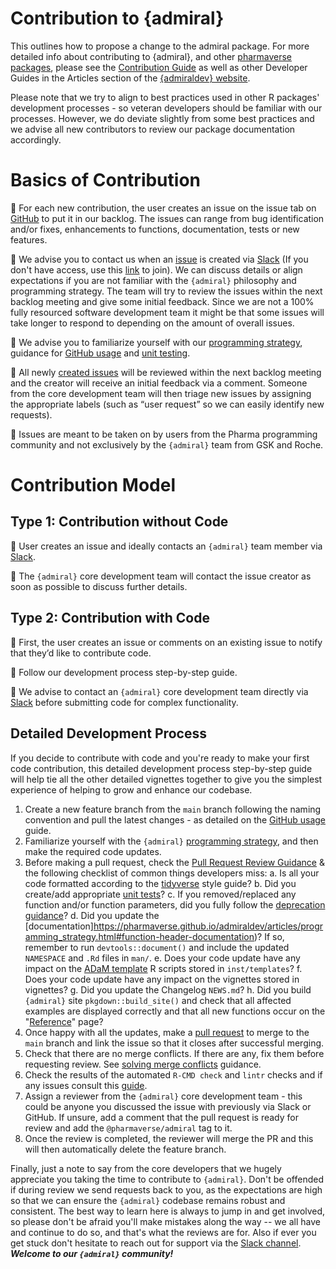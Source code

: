 # Contribution to {admiral} 

This outlines how to propose a change to the admiral package. For more detailed info about contributing to {admiral}, and other [pharmaverse packages](https://pharmaverse.org/), please see the [Contribution Guide](https://pharmaverse.github.io/admiral/CONTRIBUTING.html) as well as other Developer Guides in the Articles section of the [{admiraldev} website](https://pharmaverse.github.io/admiraldev/).

Please note that we try to align to best practices used in other R packages' development processes - so veteran developers should be familiar with our processes. However, we do deviate slightly from some best practices and we advise all new contributors to review our package documentation accordingly.


# Basics of Contribution
 🦋 For each new contribution, the user creates an issue on the issue tab on [GitHub](https://github.com/pharmaverse/admiral/issues) to put it in our backlog. The issues can range from bug identification and/or fixes, enhancements to functions, documentation, tests or new features.   

 🦋 We advise you to contact us when an [issue](https://github.com/pharmaverse/admiral/issues) is created via [Slack](https://app.slack.com/client/T028PB489D3/C02M8KN8269) (If you don't have access, use this [link](https://join.slack.com/t/pharmaverse/shared_invite/zt-yv5atkr4-Np2ytJ6W_QKz_4Olo7Jo9A) to join).  We can discuss details or align expectations if you are not familiar with the `{admiral}` philosophy and programming strategy. The team will try to review the issues within the next backlog meeting and give some initial feedback. Since we are not a 100% fully resourced software development team it might be that some issues will take longer to respond to depending on the amount of overall issues. 

 🦋 We advise you to familiarize yourself with our [programming strategy](https://pharmaverse.github.io/admiraldev/articles/programming_strategy.html), guidance for [GitHub usage](https://pharmaverse.github.io/admiraldev/articles/git_usage.html) and [unit testing](https://pharmaverse.github.io/admiraldev/articles/unit_test_guidance.html).

 🦋 All newly [created issues](https://github.com/pharmaverse/admiral/issues) will be reviewed within the next backlog meeting and the creator will receive an initial feedback via a comment. Someone from the core development team will then triage new issues by assigning the appropriate labels (such as “user request” so we can easily identify new requests).
 
 🦋 Issues are meant to be taken on by users from the Pharma programming community and not exclusively by the `{admiral}` team from GSK and Roche.

# Contribution Model

## Type 1: Contribution without Code 

  🦋  User creates an issue and ideally contacts an `{admiral}` team member via [Slack](https://app.slack.com/client/T028PB489D3/C02M8KN8269).
  
  🦋  The `{admiral}` core development team will contact the issue creator as soon as possible to discuss further details.
 

## Type 2: Contribution with Code

  🦋  First, the user creates an issue or comments on an existing issue to notify that they’d like to contribute code.
  
  🦋  Follow our development process step-by-step guide.
  
  🦋  We advise to contact an `{admiral}` core development team directly via [Slack](https://app.slack.com/client/T028PB489D3/C02M8KN8269) before submitting code for complex functionality.

## Detailed Development Process

If you decide to contribute with code and you're ready to make your first code contribution, this detailed development process step-by-step guide will help tie all the other detailed vignettes together to give you the simplest experience of helping to grow and enhance our codebase.

1.  Create a new feature branch from the `main` branch
    following the naming convention and pull the latest changes - as
    detailed on the [GitHub
    usage](https://pharmaverse.github.io/admiraldev/articles/git_usage.html#working-with-feature-branches-1) guide.
2.  Familiarize yourself with the `{admiral}` [programming
    strategy](https://pharmaverse.github.io/admiraldev/articles/programming_strategy.html), and then make the required
    code updates.
3.  Before making a pull request, check the [Pull Request Review
    Guidance](https://pharmaverse.github.io/admiraldev/articles/pr_review_guidance.html) & the following checklist of
    common things developers miss:
    a.  Is all your code formatted according to the
        [tidyverse](https://style.tidyverse.org/) style guide?
    b.  Did you create/add appropriate [unit
        tests](https://pharmaverse.github.io/admiraldev/articles/unit_test_guidance.html#writing-unit-tests-in-admiral)?
    c.  If you removed/replaced any function and/or function parameters,
        did you fully follow the [deprecation
        guidance](https://pharmaverse.github.io/admiraldev/articles/programming_strategy.html#deprecation)?
    d.  Did you update the
        [documentation]https://pharmaverse.github.io/admiraldev/articles/programming_strategy.html#function-header-documentation)?
        If so, remember to run `devtools::document()` and include the
        updated `NAMESPACE` and `.Rd` files in `man/`.
    e.  Does your code update have any impact on the [ADaM
        template](https://pharmaverse.github.io/admiral/articles/admiral.html#starting-a-script)
        R scripts stored in `inst/templates`?
    f.  Does your code update have any impact on the vignettes stored in
        vignettes?
    g.  Did you update the Changelog `NEWS.md`?
    h.  Did you build `{admiral}` site `pkgdown::build_site()` and check
        that all affected examples are displayed correctly and that all
        new functions occur on the
        "[Reference](https://pharmaverse.github.io/admiral/reference/)" page?
4.  Once happy with all the updates, make a [pull
    request](https://pharmaverse.github.io/admiraldev/articles/git_usage.html#pull-request) to merge to the `main` branch
    and link the issue so that it closes after successful merging.
5.  Check that there are no merge conflicts. If there are any, fix them
    before requesting review. See [solving merge
    conflicts](https://pharmaverse.github.io/admiraldev/articles/git_usage.html#solving-merge-conflicts-in-the-terminal-on-rstudio)
    guidance.
6.  Check the results of the automated `R-CMD check` and `lintr` checks
    and if any issues consult this
    [guide](https://pharmaverse.github.io/admiraldev/articles/pr_review_guidance.html#common-r-cmd-check-issues).
7.  Assign a reviewer from the `{admiral}` core development team - this
    could be anyone you discussed the issue with previously via Slack or
    GitHub. If unsure, add a comment that the pull request is ready for
    review and add the `@pharmaverse/admiral` tag to it.
8.  Once the review is completed, the reviewer will merge the PR and
    this will then automatically delete the feature branch.

Finally, just a note to say from the core developers that we hugely
appreciate you taking the time to contribute to `{admiral}`. Don't be
offended if during review we send requests back to you, as the
expectations are high so that we can ensure the `{admiral}` codebase
remains robust and consistent. The best way to learn here is always to
jump in and get involved, so please don't be afraid you'll make mistakes
along the way -- we all have and continue to do so, and that's what the
reviews are for. Also if ever you get stuck don't hesitate to reach out
for support via the [Slack
channel](https://pharmaverse.slack.com/).
 ***Welcome to our `{admiral}` community!***
